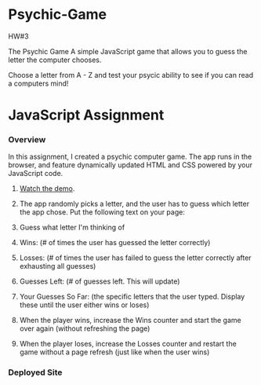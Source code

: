 # Psychic-Game
HW#3

The Psychic Game A simple JavaScript game that allows you to guess the letter the computer chooses.

Choose a letter from A - Z and test your psycic ability to see if you can read a computers mind!
# JavaScript Assignment

### Overview

In this assignment, I created a psychic computer game. The app runs in the browser, and feature dynamically updated HTML and CSS powered by your JavaScript code.

1. [Watch the demo](https://youtu.be/qTc45Lox97g).

2. The app randomly picks a letter, and the user has to guess which letter the app chose. Put the following text on your page:

3. Guess what letter I'm thinking of

4. Wins: (# of times the user has guessed the letter correctly)

5. Losses: (# of times the user has failed to guess the letter correctly after exhausting all guesses)

6. Guesses Left: (# of guesses left. This will update)

7. Your Guesses So Far: (the specific letters that the user typed. Display these until the user either wins or loses)

8. When the player wins, increase the Wins counter and start the game over again (without refreshing the page)

9. When the player loses, increase the Losses counter and restart the game without a page refresh (just like when the user wins)


### Deployed Site
